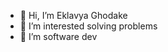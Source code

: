 - 👋 Hi, I’m Eklavya Ghodake
- 👀 I’m interested solving problems
- 🌱 I’m software dev

<!---
Eklavya-MachineWise/Eklavya-MachineWise is a ✨ special ✨ repository because its `README.md` (this file) appears on your GitHub profile.
You can click the Preview link to take a look at your changes.
--->
